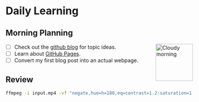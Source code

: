 # Daily Learning
## Morning Planning
<img alt="Cloudy morning" src="https://octodex.github.com/images/cloud.jpg" width="100" align="right">

- [ ] Check out the [github blog](https://github.blog/) for topic ideas.
- [ ] Learn about [GitHub Pages](https://skills.github.com/#first-day-on-github).
- [ ] Convert my first blog post into an actual webpage.
## Review
```bash
ffmpeg -i input.mp4 -vf "negate,hue=h=180,eq=contrast=1.2:saturation=1.1" output.mp4
```
